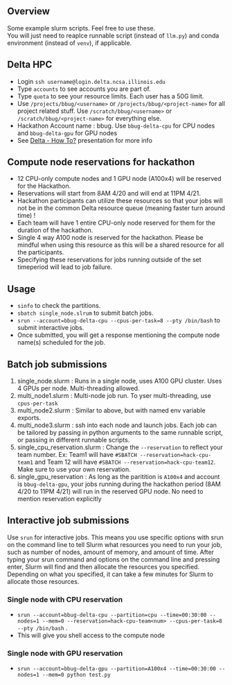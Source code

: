 ## Overview
Some example slurm scripts. Feel free to use these. <br>
You will just need to reaplce runnable script (instead of `llm.py`) and conda environment (instead of `venv`), if applicable. <br>

## Delta HPC
- Login `ssh username@login.delta.ncsa.illinois.edu`
- Type `accounts` to see accounts you are part of.
- Type `quota` to see your resource limits. Each user has a 50G limit.
- Use `/projects/bbug/<username>` or `/projects/bbug/<project-name>` for all project related stuff. Use `/scratch/bbug/<username>` or `/scratch/bbug/<project-name>` for everything else.
- Hackathon Account name : bbug. Use `bbug-delta-cpu` for CPU nodes and `bbug-delta-gpu` for GPU nodes
- See [Delta - How To?](https://docs.google.com/presentation/d/1mHNwGp0Q5nmYJDCRyYZPT7_THEG9VanX/edit#slide=id.p1) presentation for more info

## Compute node reservations for hackathon
- 12 CPU-only compute nodes and 1 GPU node (A100x4) will be reserved for the Hackathon.
- Reservations will start from 8AM 4/20 and will end at 11PM 4/21.
- Hackathon participants can utilize these resources so that your jobs will not be in the common Delta resource queue (meaning faster turn around time) !
- Each team will have 1 entire CPU-only node reserved for them for the duration of the hackathon.
- Single 4 way A100 node is reserved for the hackathon. Please be mindful when using this resource as this will be a shared resource for all the participants.
- Specifying these reservations for jobs running outside of the set timeperiod will lead to job failure.


## Usage
- `sinfo` to check the partitions. 
- `sbatch single_node.slrum` to submit batch jobs.
- `srun --account=bbug-delta-cpu --cpus-per-task=8 --pty /bin/bash` to submit interactive jobs.
- Once submitted, you will get a response mentioning the compute node name(s) scheduled for the job.

## Batch job submissions

1. single_node.slurm : Runs in a single node, uses A100 GPU cluster. Uses 4 GPUs per node. Multi-threading allowed.
2. multi_node1.slurm : Multi-node job run. To yser multi-threading, use `cpus-per-task`
3. multi_node2.slurm : Similar to above, but with named env variable exports.
4. multi_node3.slurm : ssh into each node and launch jobs. Each job can be tailored by passing in python arguments to the same runnable script, or passing in different runnable scripts.
5. single_cpu_reservation.slurm : Change the `--reservation` to reflect your team number. Ex: Team1 will have `#SBATCH --reservation=hack-cpu-team1` and Team 12 will have `#SBATCH --reservation=hack-cpu-team12`. Make sure to use your own reservation.
6. single_gpu_reservation : As long as the paritition is `A100x4` and account is `bbug-delta-gpu`, your jobs running during the hackathon period (8AM 4/20 to 11PM 4/21) will run in the reserved GPU node. No need to mention reservation explicitly

## Interactive job submissions
Use `srun` for interactive jobs. This means you use specific options with srun on the command line to tell Slurm what resources you need to run your job, such as number of nodes, amount of memory, and amount of time. After typing your srun command and options on the command line and pressing enter, Slurm will find and then allocate the resources you specified. Depending on what you specified, it can take a few minutes for Slurm to allocate those resources. 

### Single node with CPU reservation
- `srun --account=bbug-delta-cpu --partition=cpu --time=00:30:00 --nodes=1 --mem=0 --reservation=hack-cpu-team<num> --cpus-per-task=8 --pty /bin/bash` .
- This will give you shell access to the compute node

### Single node with GPU reservation
- `srun --account=bbug-delta-gpu --partition=A100x4 --time=00:30:00 --nodes=1 --mem=0 python test.py`

